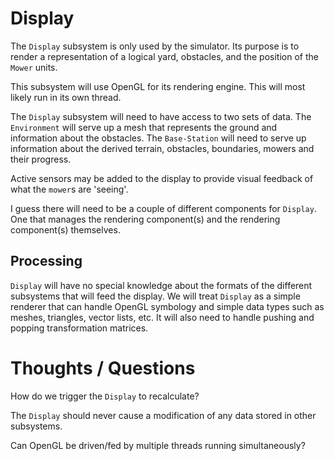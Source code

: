 # Display #

The `Display` subsystem is only used by the simulator.  Its purpose is to render a representation of a logical yard, obstacles, and the position of the `Mower` units.

This subsystem will use OpenGL for its rendering engine. This will most likely run in its own thread.

The `Display` subsystem will need to have access to two sets of data.  The `Environment` will serve up a mesh that represents the ground and information about the obstacles.  The `Base-Station` will need to serve up information about the derived terrain, obstacles, boundaries, mowers and their progress.


Active sensors may be added to the display to provide visual feedback of what the `mower`s are 'seeing'.

I guess there will need to be a couple of different components for `Display`. One that manages the rendering component(s) and the rendering component(s) themselves.

## Processing ##

`Display` will have no special knowledge about the formats of the different subsystems that will feed the display.  We will treat `Display` as a simple renderer that can handle OpenGL symbology and simple data types such as meshes, triangles, vector lists, etc.  It will also need to handle pushing and popping transformation matrices.

# Thoughts / Questions #

How do we trigger the `Display` to recalculate?

The `Display` should never cause a modification of any data stored in other subsystems.

Can OpenGL be driven/fed by multiple threads running simultaneously?
